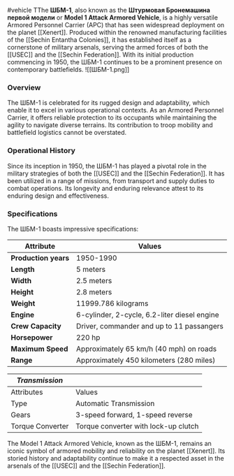 #vehicle
TThe **ШБМ-1**, also known as the **Штурмовая Бронемашина первой модели** or **Model 1 Attack Armored Vehicle**, is a highly versatile Armored Personnel Carrier (APC) that has seen widespread deployment on the planet [[Xenert]]. Produced within the renowned manufacturing facilities of the [[Sechin Entantha Colonies]], it has established itself as a cornerstone of military arsenals, serving the armed forces of both the [[USEC]] and the [[Sechin Federation]]. With its initial production commencing in 1950, the ШБМ-1 continues to be a prominent presence on contemporary battlefields.
![[ШБМ-1.png]]
### Overview

The ШБМ-1 is celebrated for its rugged design and adaptability, which enable it to excel in various operational contexts. As an Armored Personnel Carrier, it offers reliable protection to its occupants while maintaining the agility to navigate diverse terrains. Its contribution to troop mobility and battlefield logistics cannot be overstated.


### Operational History

Since its inception in 1950, the ШБМ-1 has played a pivotal role in the military strategies of both the [[USEC]] and the [[Sechin Federation]]. It has been utilized in a range of missions, from transport and supply duties to combat operations. Its longevity and enduring relevance attest to its enduring design and effectiveness.

### Specifications

The ШБМ-1 boasts impressive specifications:

|Attribute|Values|
|---|---|
|**Production years**|1950-1990|
|**Length**|5 meters|
|**Width**|2.5 meters|
|**Height** | 2.8 meters|
|**Weight**|11999.786 kilograms|
|**Engine**|6-cylinder, 2-cycle, 6.2-liter diesel engine|
|**Crew Capacity**|Driver, commander and up to 11 passangers|
|**Horsepower**|220 hp|
|**Maximum Speed**|Approximately 65 km/h (40 mph) on roads|
|**Range**|Approximately 450 kilometers (280 miles)|

|***Transmission*** | |
|---|---|
|Attributes|Values|
| Type | Automatic Transmission |
| Gears | 3-speed forward, 1-speed reverse |
| Torque Converter| Torque converter with lock-up clutch | | Fluid Capacity | 12 liters | | Weight | 250 kilograms |




The Model 1 Attack Armored Vehicle, known as the ШБМ-1, remains an iconic symbol of armored mobility and reliability on the planet [[Xenert]]. Its storied history and adaptability continue to make it a respected asset in the arsenals of the [[USEC]] and the [[Sechin Federation]].